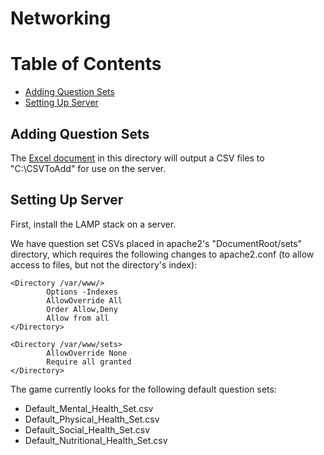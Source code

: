 # Networking

# Table of Contents
  * [Adding Question Sets](#QuestionSets)
  * [Setting Up Server](#Server)

<a name = "QuestionSets"></a>
## Adding Question Sets

The [Excel document](TemplateSheet.xlsm) in this directory will output a CSV files to "C:\CSVToAdd" for use on the server.

<a name = "Server"></a>
## Setting Up Server
 
First, install the LAMP stack on a server.

We have question set CSVs placed in apache2's "DocumentRoot/sets" directory, which requires the following changes to apache2.conf (to allow access to files, but not the directory's index):

    <Directory /var/www/>
            Options -Indexes
            AllowOverride All
            Order Allow,Deny
            Allow from all
    </Directory>

    <Directory /var/www/sets>
            AllowOverride None
            Require all granted
    </Directory>

The game currently looks for the following default question sets:
  * Default_Mental_Health_Set.csv
  * Default_Physical_Health_Set.csv
  * Default_Social_Health_Set.csv
  * Default_Nutritional_Health_Set.csv